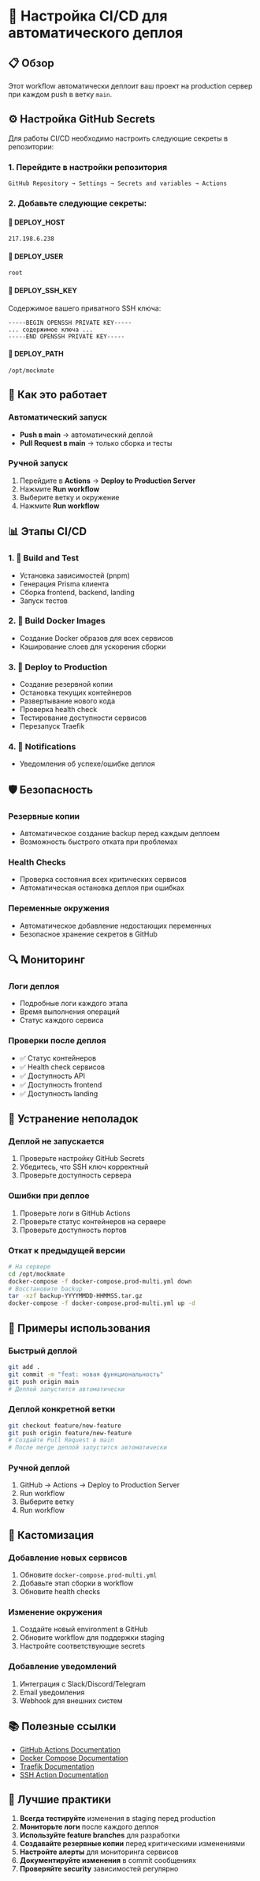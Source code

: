# 🚀 Настройка CI/CD для автоматического деплоя

## 📋 Обзор

Этот workflow автоматически деплоит ваш проект на production сервер при каждом push в ветку `main`.

## ⚙️ Настройка GitHub Secrets

Для работы CI/CD необходимо настроить следующие секреты в репозитории:

### 1. Перейдите в настройки репозитория
```
GitHub Repository → Settings → Secrets and variables → Actions
```

### 2. Добавьте следующие секреты:

#### 🔑 DEPLOY_HOST
```
217.198.6.238
```

#### 👤 DEPLOY_USER
```
root
```

#### 🔐 DEPLOY_SSH_KEY
Содержимое вашего приватного SSH ключа:
```
-----BEGIN OPENSSH PRIVATE KEY-----
... содержимое ключа ...
-----END OPENSSH PRIVATE KEY-----
```

#### 📁 DEPLOY_PATH
```
/opt/mockmate
```

## 🚀 Как это работает

### Автоматический запуск
- **Push в main** → автоматический деплой
- **Pull Request в main** → только сборка и тесты

### Ручной запуск
1. Перейдите в **Actions** → **Deploy to Production Server**
2. Нажмите **Run workflow**
3. Выберите ветку и окружение
4. Нажмите **Run workflow**

## 📊 Этапы CI/CD

### 1. 🔨 Build and Test
- Установка зависимостей (pnpm)
- Генерация Prisma клиента
- Сборка frontend, backend, landing
- Запуск тестов

### 2. 🐳 Build Docker Images
- Создание Docker образов для всех сервисов
- Кэширование слоев для ускорения сборки

### 3. 🚀 Deploy to Production
- Создание резервной копии
- Остановка текущих контейнеров
- Развертывание нового кода
- Проверка health check
- Тестирование доступности сервисов
- Перезапуск Traefik

### 4. 📢 Notifications
- Уведомления об успехе/ошибке деплоя

## 🛡️ Безопасность

### Резервные копии
- Автоматическое создание backup перед каждым деплоем
- Возможность быстрого отката при проблемах

### Health Checks
- Проверка состояния всех критических сервисов
- Автоматическая остановка деплоя при ошибках

### Переменные окружения
- Автоматическое добавление недостающих переменных
- Безопасное хранение секретов в GitHub

## 🔍 Мониторинг

### Логи деплоя
- Подробные логи каждого этапа
- Время выполнения операций
- Статус каждого сервиса

### Проверки после деплоя
- ✅ Статус контейнеров
- ✅ Health check сервисов
- ✅ Доступность API
- ✅ Доступность frontend
- ✅ Доступность landing

## 🚨 Устранение неполадок

### Деплой не запускается
1. Проверьте настройку GitHub Secrets
2. Убедитесь, что SSH ключ корректный
3. Проверьте доступность сервера

### Ошибки при деплое
1. Проверьте логи в GitHub Actions
2. Проверьте статус контейнеров на сервере
3. Проверьте доступность портов

### Откат к предыдущей версии
```bash
# На сервере
cd /opt/mockmate
docker-compose -f docker-compose.prod-multi.yml down
# Восстановите backup
tar -xzf backup-YYYYMMDD-HHMMSS.tar.gz
docker-compose -f docker-compose.prod-multi.yml up -d
```

## 📝 Примеры использования

### Быстрый деплой
```bash
git add .
git commit -m "feat: новая функциональность"
git push origin main
# Деплой запустится автоматически
```

### Деплой конкретной ветки
```bash
git checkout feature/new-feature
git push origin feature/new-feature
# Создайте Pull Request в main
# После merge деплой запустится автоматически
```

### Ручной деплой
1. GitHub → Actions → Deploy to Production Server
2. Run workflow
3. Выберите ветку
4. Run workflow

## 🔧 Кастомизация

### Добавление новых сервисов
1. Обновите `docker-compose.prod-multi.yml`
2. Добавьте этап сборки в workflow
3. Обновите health checks

### Изменение окружения
1. Создайте новый environment в GitHub
2. Обновите workflow для поддержки staging
3. Настройте соответствующие secrets

### Добавление уведомлений
1. Интеграция с Slack/Discord/Telegram
2. Email уведомления
3. Webhook для внешних систем

## 📚 Полезные ссылки

- [GitHub Actions Documentation](https://docs.github.com/en/actions)
- [Docker Compose Documentation](https://docs.docker.com/compose/)
- [Traefik Documentation](https://doc.traefik.io/traefik/)
- [SSH Action Documentation](https://github.com/appleboy/ssh-action)

## 🎯 Лучшие практики

1. **Всегда тестируйте** изменения в staging перед production
2. **Мониторьте логи** после каждого деплоя
3. **Используйте feature branches** для разработки
4. **Создавайте резервные копии** перед критическими изменениями
5. **Настройте алерты** для мониторинга сервисов
6. **Документируйте изменения** в commit сообщениях
7. **Проверяйте security** зависимостей регулярно

